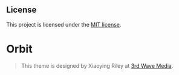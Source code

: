 
## License

This project is licensed under the [MIT license](LICENSE.txt).

# Orbit
> This theme is designed by Xiaoying Riley at [3rd Wave Media](http://themes.3rdwavemedia.com/).

